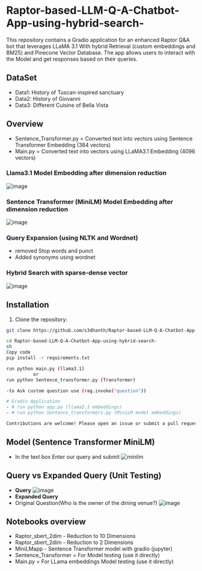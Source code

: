 # Raptor-based-LLM-Q-A-Chatbot-App-using-hybrid-search-

This repository contains a Gradio application for an enhanced Raptor Q&A bot that leverages LLaMA 3.1 With hybrid Retrieval (custom embeddings and BM25) and Pinecone Vector Database. The app allows users to interact with the Model and get responses based on their queries.

## DataSet

- Data1: History of Tuscan-inspired sanctuary
- Data2: History of Giovanni
- Data3: Different Cuisine of Bella Vista

## Overview
- Sentence_Transformer.py = Converted text into vectors using Sentence Transformer Embedding (384 vectors)
- Main.py = Converted text into vectors using LLaMA3.1 Embedding (4096 vectors)
### Llama3.1 Model Embedding after dimension reduction
![image](https://github.com/user-attachments/assets/9d715cba-22b0-4e6c-a3da-01b88dac268a)
  
### Sentence Transformer (MiniLM) Model Embedding after dimension reduction
![image](https://github.com/user-attachments/assets/fb82b515-3bfc-47cb-96fb-21694d65dde1)

### Query Expansion (using NLTK and Wordnet)
- removed Stop words and punct
- Added synonyms using wordnet

### Hybrid Search with sparse-dense vector

![image](https://github.com/user-attachments/assets/4ad8c914-746a-4072-b1c4-e93a57066a68)

## Installation

1. Clone the repository:

```sh
git clone https://github.com/s3dhanth/Raptor-based-LLM-Q-A-Chatbot-App-using-hybrid-search-.git

cd Raptor-based-LLM-Q-A-Chatbot-App-using-hybrid-search-
sh
Copy code
pip install -r requirements.txt

run python main.py (llama3.1)
          or
run python Sentence_transformer.py (Transformer)

-to Ask custom question use (rag.invoke("question")) 

# Gradio Application
- # run python app.py (llama3.1 embeddings)
- # run python Sentence_transformers.py (MiniLM model embeddings)

Contributions are welcome! Please open an issue or submit a pull request for any improvements or bug fixes.
```
## Model (Sentence Transformer MiniLM) 
- In the text box Enter our query and submit 
![minilm](https://github.com/user-attachments/assets/cd40599d-2576-43c2-b099-99b760715919)

## Query vs Expanded Query (Unit Testing)
- **Query**
![image](https://github.com/user-attachments/assets/6cef66d0-f892-4462-b091-03ae6f4b03f4)
- **Expanded Query**
- Original Question(Who is the owner of the dining venue?)
![image](https://github.com/user-attachments/assets/42bc3fd5-af7c-4f67-8c8a-1ad0b074c63a)


## Notebooks overview
- Raptor_sbert_2dim -   Reduction to 10 Dimensions
- Raptor_sbert_2dim -   Reduction to 2 Dimensions
- MiniLMapp - Sentence Transformer model with gradio (jupyter)
- Sentence_Transformer = For Model testing (use it directly)
- Main.py = For LLama embeddings Model testing (use it directly)
  

